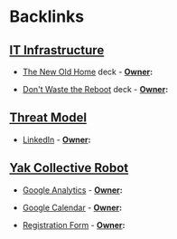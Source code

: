 
# Backlinks
## [IT Infrastructure](<IT Infrastructure.md>)
- [The New Old Home](https://docs.google.com/presentation/d/1Bgs4e6YIEydMot0VM4lf-onZM2z6Zei3n87f3JHCeSk/edit) deck
            - **[Owner](<Owner.md>):**

- [Don't Waste the Reboot](https://docs.google.com/presentation/d/1OfBuSq4SImE1Gq2EaAGCAlkwC8LZRCWx-7O_VOHJ5TI/edit) deck
            - **[Owner](<Owner.md>):**

## [Threat Model](<Threat Model.md>)
- [LinkedIn](<LinkedIn.md>)
            - **[Owner](<Owner.md>):**

## [Yak Collective Robot](<Yak Collective Robot.md>)
- [Google Analytics](https://analytics.google.com/analytics/web/#/report-home/a164565897w230197394p216651325)
            - **[Owner](<Owner.md>):**

- [Google Calendar](https://calendar.google.com/calendar/embed?src=o995m43173bpslmhh49nmrp5i4%40group.calendar.google.com)
            - **[Owner](<Owner.md>):**

- [Registration Form](https://docs.google.com/forms/d/e/1FAIpQLSfVUUvuIkzEGffk1CoEgzOkeO_yI05Nuw6zU3H1TNLmiQOf7g/viewform)
            - **[Owner](<Owner.md>):**

